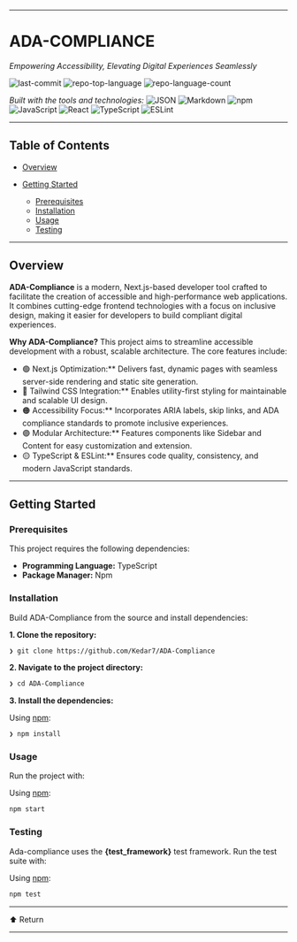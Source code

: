 
---

# ADA-COMPLIANCE

*Empowering Accessibility, Elevating Digital Experiences Seamlessly*

![last-commit](https://img.shields.io/github/last-commit/Kedar7/ADA-Compliance?style=flat\&logo=git\&logoColor=white\&color=0080ff)
![repo-top-language](https://img.shields.io/github/languages/top/Kedar7/ADA-Compliance?style=flat\&color=0080ff)
![repo-language-count](https://img.shields.io/github/languages/count/Kedar7/ADA-Compliance?style=flat\&color=0080ff)

*Built with the tools and technologies:*
![JSON](https://img.shields.io/badge/JSON-000000.svg?style=flat\&logo=JSON\&logoColor=white)
![Markdown](https://img.shields.io/badge/Markdown-000000.svg?style=flat\&logo=Markdown\&logoColor=white)
![npm](https://img.shields.io/badge/npm-CB3837.svg?style=flat\&logo=npm\&logoColor=white)
![JavaScript](https://img.shields.io/badge/JavaScript-F7DF1E.svg?style=flat\&logo=JavaScript\&logoColor=black)
![React](https://img.shields.io/badge/React-61DAFB.svg?style=flat\&logo=React\&logoColor=black)
![TypeScript](https://img.shields.io/badge/TypeScript-3178C6.svg?style=flat\&logo=TypeScript\&logoColor=white)
![ESLint](https://img.shields.io/badge/ESLint-4B32C3.svg?style=flat\&logo=ESLint\&logoColor=white)

---

## Table of Contents

* [Overview](#overview)
* [Getting Started](#getting-started)

  * [Prerequisites](#prerequisites)
  * [Installation](#installation)
  * [Usage](#usage)
  * [Testing](#testing)

---

## Overview

**ADA-Compliance** is a modern, Next.js-based developer tool crafted to facilitate the creation of accessible and high-performance web applications. It combines cutting-edge frontend technologies with a focus on inclusive design, making it easier for developers to build compliant digital experiences.

**Why ADA-Compliance?**
This project aims to streamline accessible development with a robust, scalable architecture. The core features include:

* 🟢 Next.js Optimization:** Delivers fast, dynamic pages with seamless server-side rendering and static site generation.
* 🔵 Tailwind CSS Integration:** Enables utility-first styling for maintainable and scalable UI design.
* 🟠 Accessibility Focus:** Incorporates ARIA labels, skip links, and ADA compliance standards to promote inclusive experiences.
* 🟣 Modular Architecture:** Features components like Sidebar and Content for easy customization and extension.
* 🟡 TypeScript & ESLint:** Ensures code quality, consistency, and modern JavaScript standards.

---

## Getting Started

### Prerequisites

This project requires the following dependencies:

* **Programming Language:** TypeScript
* **Package Manager:** Npm

### Installation

Build ADA-Compliance from the source and install dependencies:

**1. Clone the repository:**

```sh
❯ git clone https://github.com/Kedar7/ADA-Compliance
```

**2. Navigate to the project directory:**

```sh
❯ cd ADA-Compliance
```

**3. Install the dependencies:**

Using [npm](https://www.npmjs.com/):

```sh
❯ npm install
```

### Usage

Run the project with:

Using [npm](https://www.npmjs.com/):

```sh
npm start
```

### Testing

Ada-compliance uses the **{test\_framework}** test framework. Run the test suite with:

Using [npm](https://www.npmjs.com/):

```sh
npm test
```

---

⬆ Return

---


